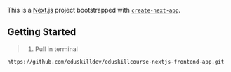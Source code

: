 This is a [Next.js](https://nextjs.org/) project bootstrapped with [`create-next-app`](https://github.com/vercel/next.js/tree/canary/packages/create-next-app).

## Getting Started

> 1. Pull in terminal

```
https://github.com/eduskilldev/eduskillcourse-nextjs-frontend-app.git
```